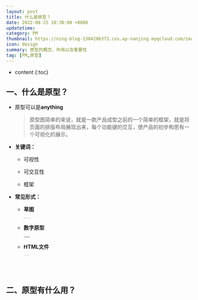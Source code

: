 ```yaml
---
layout: post
title: 什么是原型？
date: 2022-08-25 10:30:00 +0800
updatetime:
category: PM
thumbnail: https://ning-blog-1304206373.cos.ap-nanjing.myqcloud.com/image/thumbnail/banner-main-update.png
icon: design
summary: 原型的概念、作用以及重要性
tag: [PM,原型]
---
```


* content
{:toc}

## 一、什么是原型？

- 原型可以是**anything**

  > 原型图简单的来说，就是一款产品成型之前的一个简单的框架，就是将页面的排版布局展现出来，每个功能键的交互，使产品的初步构思有一个可视化的展示。

  

- **关键词：**

  - 可视性

  - 可交互性

  - 框架

    

- **常见形式：**

  - **草图**

    <img src="https://ning-blog-1304206373.cos.ap-nanjing.myqcloud.com/image/thumbnail/halacious-tZc3vjPCk-Q-unsplash.jpg" alt="halacious-tZc3vjPCk-Q-unsplash" style="zoom:8%;" />

    

  - **数字原型**

    <img src="https://ning-blog-1304206373.cos.ap-nanjing.myqcloud.com/image/thumbnail/banner-main-update.png" alt="Pixso画板" style="zoom:20%;" />

    

  - **HTML文件**

    <img src="https://ning-blog-1304206373.cos.ap-nanjing.myqcloud.com/image/posts_img/2022-08-25-Prototype-Study/mohammad-rahmani-oXlXu2qukGE-unsplash.jpg" alt="mohammad-rahmani-oXlXu2qukGE-unsplash" style="zoom:5%;" />

<br>

<br>

## 二、原型有什么用？